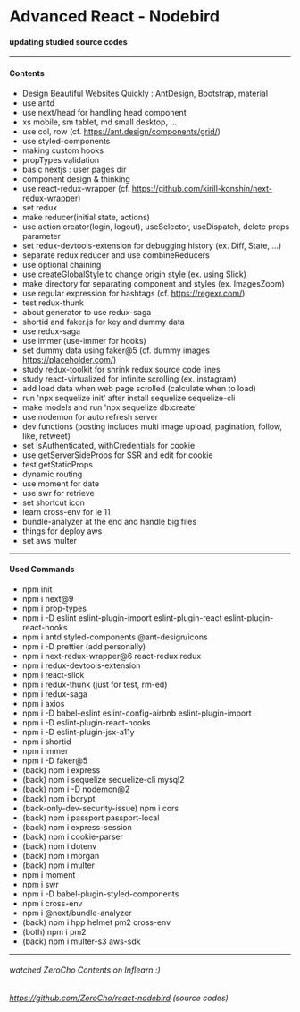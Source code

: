 # Advanced React - Nodebird

#### updating studied source codes

------------
#### Contents
- Design Beautiful Websites Quickly : AntDesign, Bootstrap, material
- use antd
- use next/head for handling head component
- xs mobile, sm tablet, md small desktop, ...
- use col, row (cf. https://ant.design/components/grid/)
- use styled-components
- making custom hooks
- propTypes validation
- basic nextjs : user pages dir
- component design & thinking
- use react-redux-wrapper (cf. https://github.com/kirill-konshin/next-redux-wrapper)
- set redux
- make reducer(initial state, actions)
- use action creator(login, logout), useSelector, useDispatch, delete props parameter
- set redux-devtools-extension for debugging history (ex. Diff, State, ...)
- separate redux reducer and use combineReducers
- use optional chaining
- use createGlobalStyle to change origin style (ex. using Slick)
- make directory for separating component and styles (ex. ImagesZoom)
- use regular expression for hashtags (cf. https://regexr.com/)
- test redux-thunk
- about generator to use redux-saga
- shortid and faker.js for key and dummy data
- use redux-saga
- use immer (use-immer for hooks)
- set dummy data using faker@5 (cf. dummy images https://placeholder.com/)
- study redux-toolkit for shrink redux source code lines
- study react-virtualized for infinite scrolling (ex. instagram)
- add load data when web page scrolled (calculate when to load)
- run 'npx sequelize init' after install sequelize sequelize-cli
- make models and run 'npx sequelize db:create'
- use nodemon for auto refresh server
- dev functions (posting includes multi image upload, pagination, follow, like, retweet)
- set isAuthenticated, withCredentials for cookie
- use getServerSideProps for SSR and edit for cookie
- test getStaticProps
- dynamic routing
- use moment for date
- use swr for retrieve
- set shortcut icon
- learn cross-env for ie 11
- bundle-analyzer at the end and handle big files
- things for deploy aws
- set aws multer

------------
#### Used Commands
- npm init
- npm i next@9
- npm i prop-types
- npm i -D eslint eslint-plugin-import eslint-plugin-react eslint-plugin-react-hooks
- npm i antd styled-components @ant-design/icons
- npm i -D prettier (add personally)
- npm i next-redux-wrapper@6 react-redux redux
- npm i redux-devtools-extension
- npm i react-slick
- npm i redux-thunk (just for test, rm-ed)
- npm i redux-saga
- npm i axios
- npm i -D babel-eslint eslint-config-airbnb eslint-plugin-import
- npm i -D eslint-plugin-react-hooks
- npm i -D eslint-plugin-jsx-a11y
- npm i shortid
- npm i immer
- npm i -D faker@5
- (back) npm i express
- (back) npm i sequelize sequelize-cli mysql2
- (back) npm i -D nodemon@2
- (back) npm i bcrypt
- (back-only-dev-security-issue) npm i cors
- (back) npm i passport passport-local
- (back) npm i express-session
- (back) npm i cookie-parser
- (back) npm i dotenv
- (back) npm i morgan
- (back) npm i multer
- npm i moment
- npm i swr
- npm i -D babel-plugin-styled-components
- npm i cross-env
- npm i @next/bundle-analyzer
- (back) npm i hpp helmet pm2 cross-env
- (both) npm i pm2
- (back) npm i multer-s3 aws-sdk


------------
###### watched ZeroCho Contents on Inflearn :)
###### https://github.com/ZeroCho/react-nodebird (source codes)
